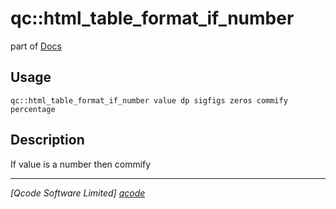 qc::html_table_format_if_number
===============================

part of [Docs](.)

Usage
-----
`qc::html_table_format_if_number value dp sigfigs zeros commify percentage`

Description
-----------
If value is a number then commify

----------------------------------
*[Qcode Software Limited] [qcode]*

[qcode]: http://www.qcode.co.uk "Qcode Software"